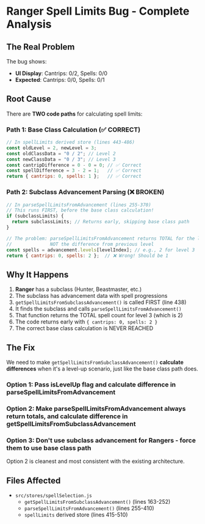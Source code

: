 # Ranger Spell Limits Bug - Complete Analysis

## The Real Problem

The bug shows:
- **UI Display**: Cantrips: 0/2, Spells: 0/0
- **Expected**: Cantrips: 0/0, Spells: 0/1

## Root Cause

There are **TWO code paths** for calculating spell limits:

### Path 1: Base Class Calculation (✅ CORRECT)
```javascript
// In spellLimits derived store (lines 443-486)
const oldLevel = 2, newLevel = 3;
const oldClassData = "0 / 2"; // Level 2
const newClassData = "0 / 3"; // Level 3
const cantripDifference = 0 - 0 = 0; // ✅ Correct
const spellDifference = 3 - 2 = 1;   // ✅ Correct
return { cantrips: 0, spells: 1 };   // ✅ Correct
```

### Path 2: Subclass Advancement Parsing (❌ BROKEN)
```javascript
// In parseSpellLimitsFromAdvancement (lines 255-370)
// This runs FIRST, before the base class calculation!
if (subclassLimits) {
  return subclassLimits; // Returns early, skipping base class path
}

// The problem: parseSpellLimitsFromAdvancement returns TOTAL for the level
//              NOT the difference from previous level
const spells = advancement.levels[levelIndex]; // e.g., 2 for level 3
return { cantrips: 0, spells: 2 };  // ❌ Wrong! Should be 1
```

## Why It Happens

1. **Ranger** has a subclass (Hunter, Beastmaster, etc.)
2. The subclass has advancement data with spell progressions
3. `getSpellLimitsFromSubclassAdvancement()` is called FIRST (line 438)
4. It finds the subclass and calls `parseSpellLimitsFromAdvancement()`
5. That function returns the TOTAL spell count for level 3 (which is 2)
6. The code returns early with `{ cantrips: 0, spells: 2 }`
7. The correct base class calculation is NEVER REACHED

## The Fix

We need to make `getSpellLimitsFromSubclassAdvancement()` **calculate differences** when it's a level-up scenario, just like the base class path does.

### Option 1: Pass isLevelUp flag and calculate difference in parseSpellLimitsFromAdvancement
### Option 2: Make parseSpellLimitsFromAdvancement always return totals, and calculate difference in getSpellLimitsFromSubclassAdvancement
### Option 3: Don't use subclass advancement for Rangers - force them to use base class path

Option 2 is cleanest and most consistent with the existing architecture.

## Files Affected
- `src/stores/spellSelection.js`
  - `getSpellLimitsFromSubclassAdvancement()` (lines 163-252)
  - `parseSpellLimitsFromAdvancement()` (lines 255-410)
  - `spellLimits` derived store (lines 415-510)
